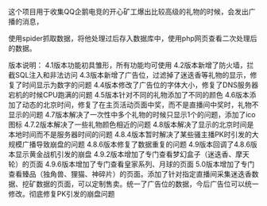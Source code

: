 这个项目用于收集QQ企鹅电竞的开心矿工爆出比较高级的礼物的时候，会发出广播的消息，

使用spider抓取数据，将他处理过后存入数据库中，使用php网页查看二次处理后的数据。

版本说明：
4.1版本功能初具雏形，所有功能均可使用
4.2版本新增了防火墙，拦截SQL注入和非法访问
4.3版本新增了广告位，过滤掉了迷迭香等礼物的显示，修复了时间显示为数字的问题
4.4版本修改了广告位的字体大小，修复了DNS服务器宕机的时候CPU跑满的问题
4.5版本针对不同的礼物添加了不同的颜色
4.6版本添加了动态的北京时间，修复了在主页活动页面中奖，而不是直播间中奖时，礼物不显示的问题
4.7版本解决了一次性中多个礼物的时候只显示1个的问题，添加了ico图标
4.7.2版本解决了一些礼物颜色相近的问题
4.8版本解决了显示的北京时间是本地时间而不是服务器时间的问题
4.8.4版本暂时解决了某些骚主播PK时引发的大规模广播导致崩盘的问题
4.8.6版本修复了数据重复的问题
4.9版本回调了4.8.6版本显示黄金战机引发的崩盘
4.9.2版本增加了专门查看梦幻盒子（迷迭香、摩天轮）的页面
4.9.6版本增加了专门查看皇家系列、月球的页面
5.0版本增加了专门查看臻品（独角兽、狸猫、神碎片）的页面。添加了针对指定直播间采集迷迭香数据、挖矿数据的页面，可以定制售卖。统一了广告位的数据，今后广告位可以统一修改。彻底修复PK引发的崩盘问题

